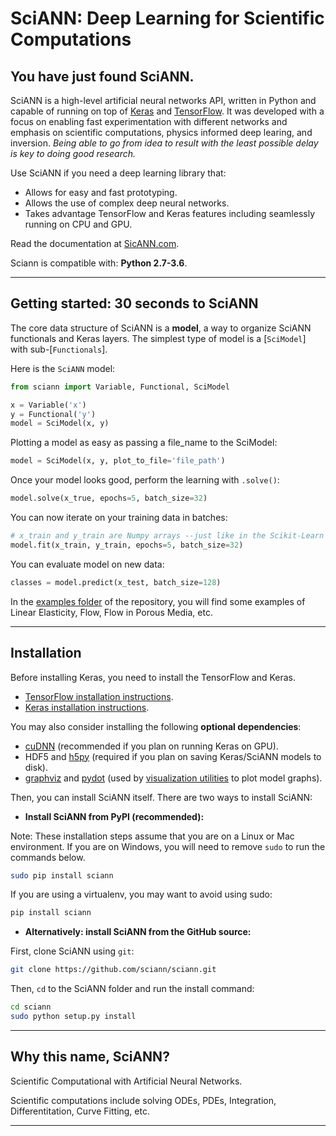 # SciANN: Deep Learning for Scientific Computations 

## You have just found SciANN.

SciANN is a high-level artificial neural networks API, written in Python and capable of running on top of [Keras](https://github.com/keras-team/keras) and [TensorFlow](https://github.com/tensorflow/tensorflow). It was developed with a focus on enabling fast experimentation with different networks and emphasis on scientific computations, physics informed deep learing, and inversion. *Being able to go from idea to result with the least possible delay is key to doing good research.*

Use SciANN if you need a deep learning library that:

- Allows for easy and fast prototyping.
- Allows the use of complex deep neural networks.
- Takes advantage TensorFlow and Keras features including seamlessly running on CPU and GPU.

Read the documentation at [SicANN.com](https://sciann.com).

Sciann is compatible with: __Python 2.7-3.6__.


------------------


## Getting started: 30 seconds to SciANN

The core data structure of SciANN is a __model__, a way to organize SciANN functionals and Keras layers. The simplest type of model is a [`SciModel`] with sub-[`Functionals`].

Here is the `SciANN` model:

```python
from sciann import Variable, Functional, SciModel

x = Variable('x')
y = Functional('y')
model = SciModel(x, y)
```

Plotting a model as easy as passing a file_name to the SciModel:

```python
model = SciModel(x, y, plot_to_file='file_path')
```
Once your model looks good, perform the learning with `.solve()`:

```python
model.solve(x_true, epochs=5, batch_size=32)
```

You can now iterate on your training data in batches:

```python
# x_train and y_train are Numpy arrays --just like in the Scikit-Learn API.
model.fit(x_train, y_train, epochs=5, batch_size=32)
```

You can evaluate model on new data:

```python
classes = model.predict(x_test, batch_size=128)
```

In the [examples folder](https://github.com/sciann/sciann/tree/master/examples) of the repository, you will find some examples of Linear Elasticity, Flow, Flow in Porous Media, etc.


------------------


## Installation

Before installing Keras, you need to install the TensorFlow and Keras.

- [TensorFlow installation instructions](https://www.tensorflow.org/install/).
- [Keras installation instructions](https://keras.io/#installation).

You may also consider installing the following **optional dependencies**:

- [cuDNN](https://docs.nvidia.com/deeplearning/sdk/cudnn-install/) (recommended if you plan on running Keras on GPU).
- HDF5 and [h5py](http://docs.h5py.org/en/latest/build.html) (required if you plan on saving Keras/SciANN models to disk).
- [graphviz](https://graphviz.gitlab.io/download/) and [pydot](https://github.com/erocarrera/pydot) (used by [visualization utilities](https://keras.io/visualization/) to plot model graphs).

Then, you can install SciANN itself. There are two ways to install SciANN:

- **Install SciANN from PyPI (recommended):**

Note: These installation steps assume that you are on a Linux or Mac environment.
If you are on Windows, you will need to remove `sudo` to run the commands below.

```sh
sudo pip install sciann
```

If you are using a virtualenv, you may want to avoid using sudo:

```sh
pip install sciann
```

- **Alternatively: install SciANN from the GitHub source:**

First, clone SciANN using `git`:

```sh
git clone https://github.com/sciann/sciann.git
```

 Then, `cd` to the SciANN folder and run the install command:
```sh
cd sciann
sudo python setup.py install
```

------------------


## Why this name, SciANN?

Scientific Computational with Artificial Neural Networks.

Scientific computations include solving ODEs, PDEs, Integration, Differentitation, Curve Fitting, etc.  

------------------
